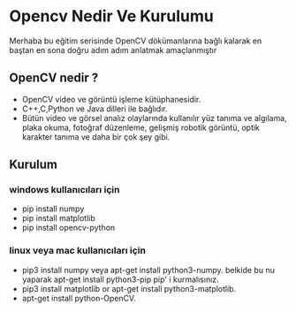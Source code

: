 # Opencv Nedir Ve Kurulumu

Merhaba bu eğitim serisinde OpenCV dökümanlarına bağlı kalarak en baştan en sona doğru
adım adım anlatmak amaçlanmıştır

## OpenCV nedir ?

- OpenCV video ve görüntü işleme kütüphanesidir.
- C++,C,Python ve Java dilleri ile bağlıdır.
- Bütün video ve görsel analız olaylarında kullanılır yüz tanıma ve algılama, plaka
  okuma, fotoğraf düzenleme, gelişmiş robotik görüntü, optik karakter tanıma ve daha bir
  çok şey gibi.

## Kurulum

### windows kullanıcıları için

- pip install numpy
- pip install matplotlib
- pip install opencv-python

### linux veya mac kullanıcıları için

- pip3 install numpy veya apt-get install python3-numpy. belkide bu nu yaparak apt-get
  install python3-pip pip' i kurmalısınız.
- pip3 install matplotlib or apt-get install python3-matplotlib.
- apt-get install python-OpenCV.
